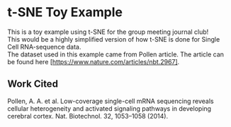 # t-SNE Toy Example

This is a toy example using t-SNE for the group meeting journal club!  
This would be a highly simplified version of how t-SNE is done for Single Cell RNA-sequence data.   
The dataset used in this example came from Pollen article. The article can be found here [https://www.nature.com/articles/nbt.2967].  

## Work Cited  

Pollen, A. A. et al. Low-coverage single-cell mRNA sequencing reveals cellular heterogeneity and activated signaling pathways in developing cerebral cortex. Nat. Biotechnol. 32, 1053–1058 (2014).
